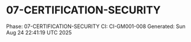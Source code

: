 # 07-CERTIFICATION-SECURITY
Phase: 07-CERTIFICATION-SECURITY
CI: CI-GM001-008
Generated: Sun Aug 24 22:41:19 UTC 2025
